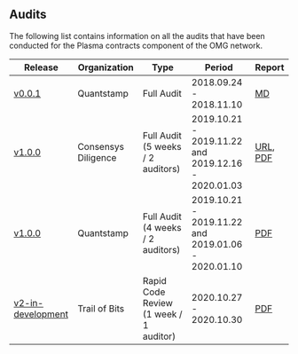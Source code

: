 ## Audits 

The following list contains information on all the audits that have been conducted for the Plasma contracts component of the OMG network. 

| Release | Organization | Type | Period | Report |
|--|--|--|--|--|
| [v0.0.1](https://github.com/omisego/plasma-contracts/releases/tag/v0.0.1) | Quantstamp | Full Audit | 2018.09.24 - 2018.11.10 | [MD](https://github.com/omisego/plasma-contracts/blob/v0.0.1/docs/quantstamp-audit-3cc6097.md)|
| [v1.0.0](https://github.com/omisego/plasma-contracts/releases/tag/v1.0.0) | Consensys Diligence | Full Audit (5 weeks / 2 auditors) | 2019.10.21 - 2019.11.22 and 2019.12.16 - 2020.01.03 | [URL](https://diligence.consensys.net/audits/2020/01/omisego-morevp/), [PDF](./docs/Diligence_Morevp_Report.pdf)|
| [v1.0.0](https://github.com/omisego/plasma-contracts/releases/tag/v1.0.0) | Quantstamp | Full Audit (4 weeks / 2 auditors) | 2019.10.21 - 2019.11.22 and 2019.01.06 - 2020.01.10 |[PDF](./docs/Quantstamp_Plasma_Framework_Report.pdf) |
| [v2-in-development](https://github.com/omgnetwork/plasma-contracts/commit/5ced05a49f4bb141d15d921c40432f214573c8e8) | Trail of Bits | Rapid Code Review (1 week / 1 auditor) | 2020.10.27 - 2020.10.30 |[PDF](./docs/TOB_Rapid_Code_Review_Report.pdf) |